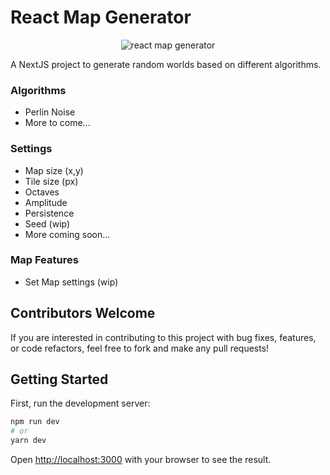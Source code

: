 # React Map Generator

<p align="center">
  <img src="https://user-images.githubusercontent.com/2624432/163268584-c74cdd21-aed7-44ab-8d5d-150423a6ca22.png" alt="react map generator" />
</p>

A NextJS project to generate random worlds based on different algorithms.

### Algorithms

- Perlin Noise
- More to come...

### Settings

- Map size (x,y)
- Tile size (px)
- Octaves
- Amplitude
- Persistence
- Seed (wip)
- More coming soon...

### Map Features

- Set Map settings (wip)

## Contributors Welcome

If you are interested in contributing to this project with bug fixes, features, or code refactors, feel free to fork and make any pull requests!

## Getting Started

First, run the development server:

```bash
npm run dev
# or
yarn dev
```

Open [http://localhost:3000](http://localhost:3000) with your browser to see the result.
